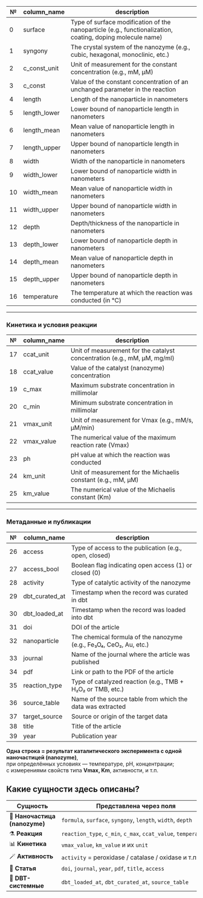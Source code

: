 

| №   | column_name  | description                                                                                               |
| --- | ------------ | --------------------------------------------------------------------------------------------------------- |
| 0   | surface      | Type of surface modification of the nanoparticle (e.g., functionalization, coating, doping molecule name) |
| 1   | syngony      | The crystal system of the nanozyme (e.g., cubic, hexagonal, monoclinic, etc.)                             |
| 2   | c_const_unit | Unit of measurement for the constant concentration (e.g., mM, µM)                                         |
| 3   | c_const      | Value of the constant concentration of an unchanged parameter in the reaction                             |
| 4   | length       | Length of the nanoparticle in nanometers                                                                  |
| 5   | length_lower | Lower bound of nanoparticle length in nanometers                                                          |
| 6   | length_mean  | Mean value of nanoparticle length in nanometers                                                           |
| 7   | length_upper | Upper bound of nanoparticle length in nanometers                                                          |
| 8   | width        | Width of the nanoparticle in nanometers                                                                   |
| 9   | width_lower  | Lower bound of nanoparticle width in nanometers                                                           |
| 10  | width_mean   | Mean value of nanoparticle width in nanometers                                                            |
| 11  | width_upper  | Upper bound of nanoparticle width in nanometers                                                           |
| 12  | depth        | Depth/thickness of the nanoparticle in nanometers                                                         |
| 13  | depth_lower  | Lower bound of nanoparticle depth in nanometers                                                           |
| 14  | depth_mean   | Mean value of nanoparticle depth in nanometers                                                            |
| 15  | depth_upper  |  Upper bound of nanoparticle depth in nanometers                                                          |
| 16  | temperature  | The temperature at which the reaction was conducted (in °C)                                               |

---

### **Кинетика и условия реакции**

| №  | column_name      | description                                                                                   |
|----|------------------|----------------------------------------------------------------------------------------------|
| 17 | ccat_unit        | Unit of measurement for the catalyst concentration (e.g., mM, µM, mg/ml)                     |
| 18 | ccat_value       | Value of the catalyst (nanozyme) concentration                                               |
| 19 | c_max            | Maximum substrate concentration in millimolar                                                |
| 20 | c_min            | Minimum substrate concentration in millimolar                                                |
| 21 | vmax_unit        | Unit of measurement for Vmax (e.g., mM/s, µM/min)                                            |
| 22 | vmax_value       | The numerical value of the maximum reaction rate (Vmax)                                      |
| 23 | ph               | pH value at which the reaction was conducted                                                 |
| 24 | km_unit          | Unit of measurement for the Michaelis constant (e.g., mM, µM)                               |
| 25 | km_value         | The numerical value of the Michaelis constant (Km)                                           |

---

### **Метаданные и публикации**

| №   | column_name    | description                                                        |
| --- | -------------- | ------------------------------------------------------------------ |
| 26  | access         | Type of access to the publication (e.g., open, closed)             |
| 27  | access_bool    | Boolean flag indicating open access (1) or closed (0)              |
| 28  | activity       | Type of catalytic activity of the nanozyme                         |
| 29  | dbt_curated_at | Timestamp when the record was curated in dbt                       |
| 30  | dbt_loaded_at  | Timestamp when the record was loaded into dbt                      |
| 31  | doi            | DOI of the article                                                 |
| 32  | nanoparticle   | The chemical formula of the nanozyme (e.g., Fe₃O₄, CeO₂, Au, etc.) |
| 33  | journal        | Name of the journal where the article was published                |
| 34  | pdf            | Link or path to the PDF of the article                             |
| 35  | reaction_type  | Type of catalyzed reaction (e.g., TMB + H₂O₂ or TMB, etc.)         |
| 36  | source_table   | Name of the source table from which the data was extracted         |
| 37  | target_source  | Source or origin of the target data                                |
| 38  | title          | Title of the article                                               |
| 39  | year           | Publication year                                                   |


**Одна строка = результат каталитического эксперимента с одной наночастицей (nanozyme)**,  
при определённых условиях — температуре, pH, концентрации;  
с измерениями свойств типа **Vmax, Km**, активности, и т.п.

## **Какие сущности здесь описаны?**

| Сущность                      | Представлена через поля                                        |
| ----------------------------- | -------------------------------------------------------------- |
| 🧪 **Наночастица (nanozyme)** | `formula`, `surface`, `syngony`, `length`, `width`, `depth`    |
| ⚗ **Реакция**                 | `reaction_type`, `c_min`, `c_max`, `ccat_value`, `temperature` |
| 📊 **Кинетика**               | `vmax_value`, `km_value` и их `unit`                           |
| 🪄 **Активность**             | `activity` = peroxidase / catalase / oxidase и т.п.            |
| 📰 **Статья**                 | `doi`, `journal`, `year`, `pdf`, `title`, `access`             |
| 🧱 **DBT-системные**          | `dbt_loaded_at`, `dbt_curated_at`, `source_table`              |